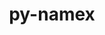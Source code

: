 ---
title: "py-namex"
layout: cache
categories: [package, develop]
meta: {"versions": ["0.0.8"], "compilers": ["apple-clang@=15.0.0", "gcc@=11.4.0"], "oss": ["ubuntu22.04", "ventura"], "platforms": ["darwin", "linux"], "targets": ["aarch64", "x86_64_v3"], "stacks": ["ml-darwin-aarch64-mps", "ml-linux-x86_64-cpu", "ml-linux-x86_64-cuda", "root"], "num_specs": 12, "num_specs_by_stack": {"root": 12, "ml-darwin-aarch64-mps": 1, "ml-linux-x86_64-cuda": 2, "ml-linux-x86_64-cpu": 2}}
spec_details: [{"hash": "p5h5bnykopucnm6kj5magmdf4gwwf2kp", "compiler": "apple-clang@=15.0.0", "versions": ["0.0.8"], "os": "ventura", "platform": "darwin", "target": "aarch64", "variants": ["build_system=python_pip"], "stacks": ["root"], "size": "-", "tarball": "https://binaries.spack.io/develop/build_cache/darwin-ventura-aarch64/apple-clang-15.0.0/py-namex-0.0.8/darwin-ventura-aarch64-apple-clang-15.0.0-py-namex-0.0.8-p5h5bnykopucnm6kj5magmdf4gwwf2kp.spack"}, {"hash": "5bofwkdkequ3srreb3qzejwlq3few7rn", "compiler": "apple-clang@=15.0.0", "versions": ["0.0.8"], "os": "ventura", "platform": "darwin", "target": "aarch64", "variants": ["build_system=python_pip"], "stacks": ["root"], "size": "-", "tarball": "https://binaries.spack.io/develop/build_cache/darwin-ventura-aarch64/apple-clang-15.0.0/py-namex-0.0.8/darwin-ventura-aarch64-apple-clang-15.0.0-py-namex-0.0.8-5bofwkdkequ3srreb3qzejwlq3few7rn.spack"}, {"hash": "sakbcp7w47r34sqo7oo6i6vgvrxt2xkl", "compiler": "apple-clang@=15.0.0", "versions": ["0.0.8"], "os": "ventura", "platform": "darwin", "target": "aarch64", "variants": ["build_system=python_pip"], "stacks": ["root"], "size": "-", "tarball": "https://binaries.spack.io/develop/build_cache/darwin-ventura-aarch64/apple-clang-15.0.0/py-namex-0.0.8/darwin-ventura-aarch64-apple-clang-15.0.0-py-namex-0.0.8-sakbcp7w47r34sqo7oo6i6vgvrxt2xkl.spack"}, {"hash": "s6o7uwitxysyae5rqsey3fcpu4vpmpti", "compiler": "apple-clang@=15.0.0", "versions": ["0.0.8"], "os": "ventura", "platform": "darwin", "target": "aarch64", "variants": ["build_system=python_pip"], "stacks": ["ml-darwin-aarch64-mps", "root"], "size": "-", "tarball": "https://binaries.spack.io/develop/build_cache/darwin-ventura-aarch64/apple-clang-15.0.0/py-namex-0.0.8/darwin-ventura-aarch64-apple-clang-15.0.0-py-namex-0.0.8-s6o7uwitxysyae5rqsey3fcpu4vpmpti.spack"}, {"hash": "3w6pgdbxovugkwnrnnpj2pwfe3upxjoo", "compiler": "gcc@=11.4.0", "versions": ["0.0.8"], "os": "ubuntu22.04", "platform": "linux", "target": "x86_64_v3", "variants": ["build_system=python_pip"], "stacks": ["root"], "size": "-", "tarball": "https://binaries.spack.io/develop/build_cache/linux-ubuntu22.04-x86_64_v3/gcc-11.4.0/py-namex-0.0.8/linux-ubuntu22.04-x86_64_v3-gcc-11.4.0-py-namex-0.0.8-3w6pgdbxovugkwnrnnpj2pwfe3upxjoo.spack"}, {"hash": "qoppcgwjpoj4b2qu34x36bhiiggz3sur", "compiler": "gcc@=11.4.0", "versions": ["0.0.8"], "os": "ubuntu22.04", "platform": "linux", "target": "x86_64_v3", "variants": ["build_system=python_pip"], "stacks": ["root"], "size": "-", "tarball": "https://binaries.spack.io/develop/build_cache/linux-ubuntu22.04-x86_64_v3/gcc-11.4.0/py-namex-0.0.8/linux-ubuntu22.04-x86_64_v3-gcc-11.4.0-py-namex-0.0.8-qoppcgwjpoj4b2qu34x36bhiiggz3sur.spack"}, {"hash": "paal2omxckzurgxlplj5qmgd4a52juda", "compiler": "gcc@=11.4.0", "versions": ["0.0.8"], "os": "ubuntu22.04", "platform": "linux", "target": "x86_64_v3", "variants": ["build_system=python_pip"], "stacks": ["ml-linux-x86_64-cuda", "ml-linux-x86_64-cpu", "root"], "size": "-", "tarball": "https://binaries.spack.io/develop/build_cache/linux-ubuntu22.04-x86_64_v3/gcc-11.4.0/py-namex-0.0.8/linux-ubuntu22.04-x86_64_v3-gcc-11.4.0-py-namex-0.0.8-paal2omxckzurgxlplj5qmgd4a52juda.spack"}, {"hash": "oneanfgxxp4q72snlobckhgppx35bie3", "compiler": "gcc@=11.4.0", "versions": ["0.0.8"], "os": "ubuntu22.04", "platform": "linux", "target": "x86_64_v3", "variants": ["build_system=python_pip"], "stacks": ["ml-linux-x86_64-cuda", "ml-linux-x86_64-cpu", "root"], "size": "-", "tarball": "https://binaries.spack.io/develop/build_cache/linux-ubuntu22.04-x86_64_v3/gcc-11.4.0/py-namex-0.0.8/linux-ubuntu22.04-x86_64_v3-gcc-11.4.0-py-namex-0.0.8-oneanfgxxp4q72snlobckhgppx35bie3.spack"}, {"hash": "ecyhnrl5idici4l27y6oqganwdbm6tck", "compiler": "gcc@=11.4.0", "versions": ["0.0.8"], "os": "ubuntu22.04", "platform": "linux", "target": "x86_64_v3", "variants": ["build_system=python_pip"], "stacks": ["root"], "size": "-", "tarball": "https://binaries.spack.io/develop/build_cache/linux-ubuntu22.04-x86_64_v3/gcc-11.4.0/py-namex-0.0.8/linux-ubuntu22.04-x86_64_v3-gcc-11.4.0-py-namex-0.0.8-ecyhnrl5idici4l27y6oqganwdbm6tck.spack"}, {"hash": "5zsx7s5xrn4xsjin4goqjfgs74f2rzjh", "compiler": "gcc@=11.4.0", "versions": ["0.0.8"], "os": "ubuntu22.04", "platform": "linux", "target": "x86_64_v3", "variants": ["build_system=python_pip"], "stacks": ["root"], "size": "-", "tarball": "https://binaries.spack.io/develop/build_cache/linux-ubuntu22.04-x86_64_v3/gcc-11.4.0/py-namex-0.0.8/linux-ubuntu22.04-x86_64_v3-gcc-11.4.0-py-namex-0.0.8-5zsx7s5xrn4xsjin4goqjfgs74f2rzjh.spack"}, {"hash": "bdrcrockbrleqjqansr4m4q3hwzfuj4j", "compiler": "gcc@=11.4.0", "versions": ["0.0.8"], "os": "ubuntu22.04", "platform": "linux", "target": "x86_64_v3", "variants": ["build_system=python_pip"], "stacks": ["root"], "size": "-", "tarball": "https://binaries.spack.io/develop/build_cache/linux-ubuntu22.04-x86_64_v3/gcc-11.4.0/py-namex-0.0.8/linux-ubuntu22.04-x86_64_v3-gcc-11.4.0-py-namex-0.0.8-bdrcrockbrleqjqansr4m4q3hwzfuj4j.spack"}, {"hash": "rrgtrkzmveg34xdp42pdjyfb7qgxdhbt", "compiler": "gcc@=11.4.0", "versions": ["0.0.8"], "os": "ubuntu22.04", "platform": "linux", "target": "x86_64_v3", "variants": ["build_system=python_pip"], "stacks": ["root"], "size": "-", "tarball": "https://binaries.spack.io/develop/build_cache/linux-ubuntu22.04-x86_64_v3/gcc-11.4.0/py-namex-0.0.8/linux-ubuntu22.04-x86_64_v3-gcc-11.4.0-py-namex-0.0.8-rrgtrkzmveg34xdp42pdjyfb7qgxdhbt.spack"}]
---
